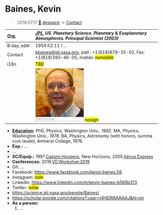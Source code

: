# Baines, Kevin
> 2019.07.17 [🚀](../index/index.md) [despace](index.md) → [Contact](contact.md)

|*[Org.](contact.md)*|*[JPL](zz_jpl.md), US. Planetary Science. Planetary & Exoplanetary Atmospheres. Principal Scientist (2003)*|
|:--|:--|
|B‑day, addr.|1954.02.11 / …|
|Contact|<kbaines@jpl.nasa.gov>, *раб.:* +1(818)879-35-02, Fax: +1(818)393-46-05; *mobile:* <mark>nomobile</mark>|
|i18n|<mark>TBD</mark>|
||[![](f/contact/b/baines1_photo_thumb.jpg)](f/contact/b/baines1_photo.jpg) <mark>nosign</mark>|

   - **[Education](edu.md):** PhD, Physics, Washington Univ., 1982. MA, Physics, Washington Univ., 1978. BA, Physics, Astronomy (with honors, summa cum laude), Amherst College, 1976.
   - **Exp.:** …
   - …
   - **SC/Equip.:** 1997 [Cassini Huygens](cassini_huygens.md), New Horizons, 2005 [Venus Express](venus_express.md)
   - **Conferences:** 2019 [VD Workshop 2019](vdws2019.md)
   - Git: …
   - Facebook: <https://www.facebook.com/kevin.baines.56>
   - Instagram: <mark>noin</mark>
   - LinkedIn: <https://www.linkedin.com/in/kevin-baines-b568b313>
   - Twitter: <mark>notw</mark>
   - <https://science.jpl.nasa.gov/people/Baines/>
   - <https://scholar.google.com/citations?:user=l4HEIR8AAAAJ&hl=en>
   - **As a person:**
      1. …
